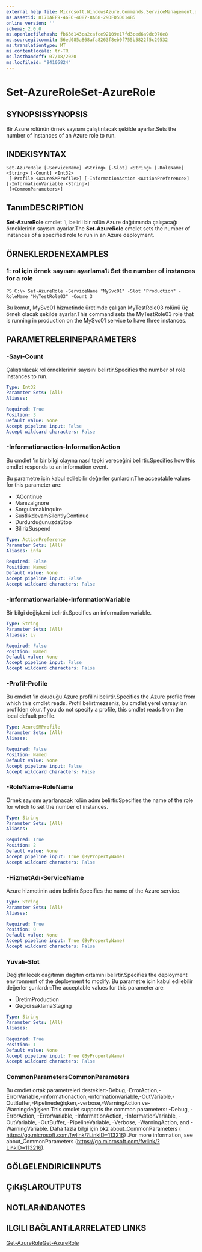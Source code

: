 ```yaml
---
external help file: Microsoft.WindowsAzure.Commands.ServiceManagement.dll-Help.xml
ms.assetid: 8170AEF9-46E6-4087-8A68-29DFD5D014B5
online version: ''
schema: 2.0.0
ms.openlocfilehash: fb63d143ca2cafce92109e17fd3ced6a9dc070e8
ms.sourcegitcommit: 56ed085a868afa8263f8eb0f755b5822f5c29532
ms.translationtype: MT
ms.contentlocale: tr-TR
ms.lasthandoff: 07/18/2020
ms.locfileid: "94105824"
---
```

# <span data-ttu-id="988df-101">Set-AzureRole</span><span class="sxs-lookup"><span data-stu-id="988df-101">Set-AzureRole</span></span>

## <span data-ttu-id="988df-102">SYNOPSIS</span><span class="sxs-lookup"><span data-stu-id="988df-102">SYNOPSIS</span></span>
<span data-ttu-id="988df-103">Bir Azure rolünün örnek sayısını çalıştırılacak şekilde ayarlar.</span><span class="sxs-lookup"><span data-stu-id="988df-103">Sets the number of instances of an Azure role to run.</span></span>

## <span data-ttu-id="988df-104">INDEKI</span><span class="sxs-lookup"><span data-stu-id="988df-104">SYNTAX</span></span>

```
Set-AzureRole [-ServiceName] <String> [-Slot] <String> [-RoleName] <String> [-Count] <Int32>
 [-Profile <AzureSMProfile>] [-InformationAction <ActionPreference>] [-InformationVariable <String>]
 [<CommonParameters>]
```

## <span data-ttu-id="988df-105">Tanım</span><span class="sxs-lookup"><span data-stu-id="988df-105">DESCRIPTION</span></span>
<span data-ttu-id="988df-106">**Set-AzureRole** cmdlet 'i, belirli bir rolün Azure dağıtımında çalışacağı örneklerinin sayısını ayarlar.</span><span class="sxs-lookup"><span data-stu-id="988df-106">The **Set-AzureRole** cmdlet sets the number of instances of a specified role to run in an Azure deployment.</span></span>

## <span data-ttu-id="988df-107">ÖRNEKLERDEN</span><span class="sxs-lookup"><span data-stu-id="988df-107">EXAMPLES</span></span>

### <span data-ttu-id="988df-108">1: rol için örnek sayısını ayarlama</span><span class="sxs-lookup"><span data-stu-id="988df-108">1: Set the number of instances for a role</span></span>
```
PS C:\> Set-AzureRole -ServiceName "MySvc01" -Slot "Production" -RoleName "MyTestRole03" -Count 3
```

<span data-ttu-id="988df-109">Bu komut, MySvc01 hizmetinde üretimde çalışan MyTestRole03 rolünü üç örnek olacak şekilde ayarlar.</span><span class="sxs-lookup"><span data-stu-id="988df-109">This command sets the MyTestRole03 role that is running in production on the MySvc01 service to have three instances.</span></span>

## <span data-ttu-id="988df-110">PARAMETRELERINE</span><span class="sxs-lookup"><span data-stu-id="988df-110">PARAMETERS</span></span>

### <span data-ttu-id="988df-111">-Sayı</span><span class="sxs-lookup"><span data-stu-id="988df-111">-Count</span></span>
<span data-ttu-id="988df-112">Çalıştırılacak rol örneklerinin sayısını belirtir.</span><span class="sxs-lookup"><span data-stu-id="988df-112">Specifies the number of role instances to run.</span></span>

```yaml
Type: Int32
Parameter Sets: (All)
Aliases: 

Required: True
Position: 3
Default value: None
Accept pipeline input: False
Accept wildcard characters: False
```

### <span data-ttu-id="988df-113">-Informationaction</span><span class="sxs-lookup"><span data-stu-id="988df-113">-InformationAction</span></span>
<span data-ttu-id="988df-114">Bu cmdlet 'in bir bilgi olayına nasıl tepki vereceğini belirtir.</span><span class="sxs-lookup"><span data-stu-id="988df-114">Specifies how this cmdlet responds to an information event.</span></span>

<span data-ttu-id="988df-115">Bu parametre için kabul edilebilir değerler şunlardır:</span><span class="sxs-lookup"><span data-stu-id="988df-115">The acceptable values for this parameter are:</span></span>

- <span data-ttu-id="988df-116">'A</span><span class="sxs-lookup"><span data-stu-id="988df-116">Continue</span></span>
- <span data-ttu-id="988df-117">Manıza</span><span class="sxs-lookup"><span data-stu-id="988df-117">Ignore</span></span>
- <span data-ttu-id="988df-118">Sorgulamak</span><span class="sxs-lookup"><span data-stu-id="988df-118">Inquire</span></span>
- <span data-ttu-id="988df-119">Sustlıkdevam</span><span class="sxs-lookup"><span data-stu-id="988df-119">SilentlyContinue</span></span>
- <span data-ttu-id="988df-120">Durdurduğunuzda</span><span class="sxs-lookup"><span data-stu-id="988df-120">Stop</span></span>
- <span data-ttu-id="988df-121">Biliriz</span><span class="sxs-lookup"><span data-stu-id="988df-121">Suspend</span></span>

```yaml
Type: ActionPreference
Parameter Sets: (All)
Aliases: infa

Required: False
Position: Named
Default value: None
Accept pipeline input: False
Accept wildcard characters: False
```

### <span data-ttu-id="988df-122">-Informationvariable</span><span class="sxs-lookup"><span data-stu-id="988df-122">-InformationVariable</span></span>
<span data-ttu-id="988df-123">Bir bilgi değişkeni belirtir.</span><span class="sxs-lookup"><span data-stu-id="988df-123">Specifies an information variable.</span></span>

```yaml
Type: String
Parameter Sets: (All)
Aliases: iv

Required: False
Position: Named
Default value: None
Accept pipeline input: False
Accept wildcard characters: False
```

### <span data-ttu-id="988df-124">-Profil</span><span class="sxs-lookup"><span data-stu-id="988df-124">-Profile</span></span>
<span data-ttu-id="988df-125">Bu cmdlet 'in okuduğu Azure profilini belirtir.</span><span class="sxs-lookup"><span data-stu-id="988df-125">Specifies the Azure profile from which this cmdlet reads.</span></span>
<span data-ttu-id="988df-126">Profil belirtmezseniz, bu cmdlet yerel varsayılan profilden okur.</span><span class="sxs-lookup"><span data-stu-id="988df-126">If you do not specify a profile, this cmdlet reads from the local default profile.</span></span>

```yaml
Type: AzureSMProfile
Parameter Sets: (All)
Aliases: 

Required: False
Position: Named
Default value: None
Accept pipeline input: False
Accept wildcard characters: False
```

### <span data-ttu-id="988df-127">-RoleName</span><span class="sxs-lookup"><span data-stu-id="988df-127">-RoleName</span></span>
<span data-ttu-id="988df-128">Örnek sayısını ayarlanacak rolün adını belirtir.</span><span class="sxs-lookup"><span data-stu-id="988df-128">Specifies the name of the role for which to set the number of instances.</span></span>

```yaml
Type: String
Parameter Sets: (All)
Aliases: 

Required: True
Position: 2
Default value: None
Accept pipeline input: True (ByPropertyName)
Accept wildcard characters: False
```

### <span data-ttu-id="988df-129">-HizmetAdı</span><span class="sxs-lookup"><span data-stu-id="988df-129">-ServiceName</span></span>
<span data-ttu-id="988df-130">Azure hizmetinin adını belirtir.</span><span class="sxs-lookup"><span data-stu-id="988df-130">Specifies the name of the Azure service.</span></span>

```yaml
Type: String
Parameter Sets: (All)
Aliases: 

Required: True
Position: 0
Default value: None
Accept pipeline input: True (ByPropertyName)
Accept wildcard characters: False
```

### <span data-ttu-id="988df-131">Yuvalı</span><span class="sxs-lookup"><span data-stu-id="988df-131">-Slot</span></span>
<span data-ttu-id="988df-132">Değiştirilecek dağıtımın dağıtım ortamını belirtir.</span><span class="sxs-lookup"><span data-stu-id="988df-132">Specifies the deployment environment of the deployment to modify.</span></span>
<span data-ttu-id="988df-133">Bu parametre için kabul edilebilir değerler şunlardır:</span><span class="sxs-lookup"><span data-stu-id="988df-133">The acceptable values for this parameter are:</span></span>

- <span data-ttu-id="988df-134">Üretim</span><span class="sxs-lookup"><span data-stu-id="988df-134">Production</span></span>
- <span data-ttu-id="988df-135">Geçici saklama</span><span class="sxs-lookup"><span data-stu-id="988df-135">Staging</span></span>

```yaml
Type: String
Parameter Sets: (All)
Aliases: 

Required: True
Position: 1
Default value: None
Accept pipeline input: True (ByPropertyName)
Accept wildcard characters: False
```

### <span data-ttu-id="988df-136">CommonParameters</span><span class="sxs-lookup"><span data-stu-id="988df-136">CommonParameters</span></span>
<span data-ttu-id="988df-137">Bu cmdlet ortak parametreleri destekler:-Debug,-ErrorAction,-ErrorVariable,-ınformationaction,-ınformationvariable,-OutVariable,-OutBuffer,-Pipelinedeğişken,-verbose,-WarningAction ve-Warningdeğişken.</span><span class="sxs-lookup"><span data-stu-id="988df-137">This cmdlet supports the common parameters: -Debug, -ErrorAction, -ErrorVariable, -InformationAction, -InformationVariable, -OutVariable, -OutBuffer, -PipelineVariable, -Verbose, -WarningAction, and -WarningVariable.</span></span> <span data-ttu-id="988df-138">Daha fazla bilgi için bkz about_CommonParameters ( https://go.microsoft.com/fwlink/?LinkID=113216) .</span><span class="sxs-lookup"><span data-stu-id="988df-138">For more information, see about_CommonParameters (https://go.microsoft.com/fwlink/?LinkID=113216).</span></span>

## <span data-ttu-id="988df-139">GÖLGELENDIRICI</span><span class="sxs-lookup"><span data-stu-id="988df-139">INPUTS</span></span>

## <span data-ttu-id="988df-140">ÇıKıŞLAR</span><span class="sxs-lookup"><span data-stu-id="988df-140">OUTPUTS</span></span>

## <span data-ttu-id="988df-141">NOTLARıNDA</span><span class="sxs-lookup"><span data-stu-id="988df-141">NOTES</span></span>

## <span data-ttu-id="988df-142">ILGILI BAĞLANTıLAR</span><span class="sxs-lookup"><span data-stu-id="988df-142">RELATED LINKS</span></span>

[<span data-ttu-id="988df-143">Get-AzureRole</span><span class="sxs-lookup"><span data-stu-id="988df-143">Get-AzureRole</span></span>](./Get-AzureRole.md)


